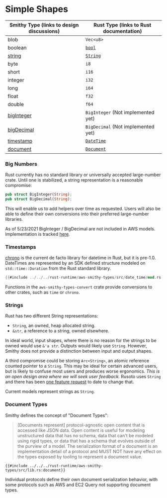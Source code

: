 # Simple Shapes
| Smithy Type (links to design discussions) | Rust Type (links to Rust documentation)   |
| ----------- | ----------- |
| blob | `Vec<u8>` |
| boolean | [`bool`](https://doc.rust-lang.org/std/primitive.bool.html) |
| [string](#strings)  | [`String`](https://doc.rust-lang.org/std/string/struct.String.html) |
| byte   | `i8` |
| short  | `i16` |
| integer | `i32` |
| long | `i64` |
| float | `f32` |
| double | `f64` |
| [bigInteger](#big-numbers) | `BigInteger` (Not implemented yet) |
| [bigDecimal](#big-numbers) | `BigDecimal` (Not implemented yet) |
| [timestamp](#timestamps)  | [`DateTime`](https://github.com/awslabs/smithy-rs/blob/main/rust-runtime/aws-smithy-types/src/date_time/mod.rs) |
| [document](#documents) | [`Document`](https://github.com/awslabs/smithy-rs/blob/v0.14/rust-runtime/aws-smithy-types/src/lib.rs#L38-L52) |

### Big Numbers
Rust currently has no standard library or universally accepted large-number crate. Until one is stabilized, a string representation is a reasonable compromise:

```rust
pub struct BigInteger(String);
pub struct BigDecimal(String);
```

This will enable us to add helpers over time as requested. Users will also be able to define their own conversions into their preferred large-number libraries.

As of 5/23/2021 BigInteger / BigDecimal are not included in AWS models. Implementation is tracked [here](https://github.com/awslabs/smithy-rs/issues/312).
### Timestamps
[chrono](https://github.com/chronotope/chrono) is the current de facto library for datetime in Rust, but it is pre-1.0. DateTimes are represented by an SDK defined structure modeled on `std::time::Duration` from the Rust standard library.

```rust
{{#include ../../../rust-runtime/aws-smithy-types/src/date_time/mod.rs:date_time}}
```

Functions in the `aws-smithy-types-convert` crate provide conversions to other crates, such as `time` or `chrono`.

### Strings
Rust has two different String representations:
* `String`, an owned, heap allocated string.
* `&str`, a reference to a string, owned elsewhere.

In ideal world, input shapes, where there is no reason for the strings to be owned would use `&'a str`. Outputs would likely use `String`. However, Smithy does not provide a distinction between input and output shapes.

A third compromise could be storing `Arc<String>`, an atomic reference counted pointer to a `String`. This may be ideal for certain advanced users, but is likely to confuse most users and produces worse ergonomics. _This is an open design area where we will seek user feedback._ Rusoto uses `String` and there has been [one feature request](https://github.com/rusoto/rusoto/issues/1806) to date to change that.

Current models represent strings as `String`.

### Document Types

Smithy defines the concept of "Document Types":
> [Documents represent] protocol-agnostic open content that is accessed like JSON data. Open content is useful for modeling unstructured data that has no schema, data that can't be modeled using rigid types, or data that has a schema that evolves outside of the purview of a model. The serialization format of a document is an implementation detail of a protocol and MUST NOT have any effect on the types exposed by tooling to represent a document value.

```rust,ignore
{{#include ../../../rust-runtime/aws-smithy-types/src/lib.rs:document}}
```

Individual protocols define their own document serialization behavior, with some protocols such as AWS and EC2 Query not supporting document types.
